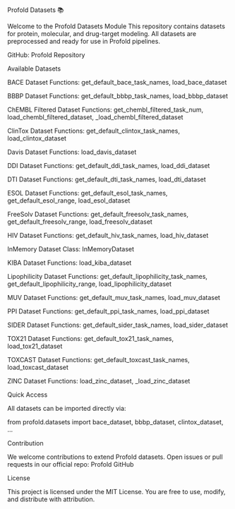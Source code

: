 Profold Datasets 📚

Welcome to the Profold Datasets Module
This repository contains datasets for protein, molecular, and drug-target modeling. All datasets are preprocessed and ready for use in Profold pipelines.

GitHub: Profold Repository

Available Datasets

BACE Dataset
Functions: get_default_bace_task_names, load_bace_dataset

BBBP Dataset
Functions: get_default_bbbp_task_names, load_bbbp_dataset

ChEMBL Filtered Dataset
Functions: get_chembl_filtered_task_num, load_chembl_filtered_dataset, _load_chembl_filtered_dataset

ClinTox Dataset
Functions: get_default_clintox_task_names, load_clintox_dataset

Davis Dataset
Functions: load_davis_dataset

DDI Dataset
Functions: get_default_ddi_task_names, load_ddi_dataset

DTI Dataset
Functions: get_default_dti_task_names, load_dti_dataset

ESOL Dataset
Functions: get_default_esol_task_names, get_default_esol_range, load_esol_dataset

FreeSolv Dataset
Functions: get_default_freesolv_task_names, get_default_freesolv_range, load_freesolv_dataset

HIV Dataset
Functions: get_default_hiv_task_names, load_hiv_dataset

InMemory Dataset
Class: InMemoryDataset

KIBA Dataset
Functions: load_kiba_dataset

Lipophilicity Dataset
Functions: get_default_lipophilicity_task_names, get_default_lipophilicity_range, load_lipophilicity_dataset

MUV Dataset
Functions: get_default_muv_task_names, load_muv_dataset

PPI Dataset
Functions: get_default_ppi_task_names, load_ppi_dataset

SIDER Dataset
Functions: get_default_sider_task_names, load_sider_dataset

TOX21 Dataset
Functions: get_default_tox21_task_names, load_tox21_dataset

TOXCAST Dataset
Functions: get_default_toxcast_task_names, load_toxcast_dataset

ZINC Dataset
Functions: load_zinc_dataset, _load_zinc_dataset

Quick Access

All datasets can be imported directly via:

from profold.datasets import bace_dataset, bbbp_dataset, clintox_dataset, ...

Contribution

We welcome contributions to extend Profold datasets.
Open issues or pull requests in our official repo: Profold GitHub

License

This project is licensed under the MIT License.
You are free to use, modify, and distribute with attribution.
